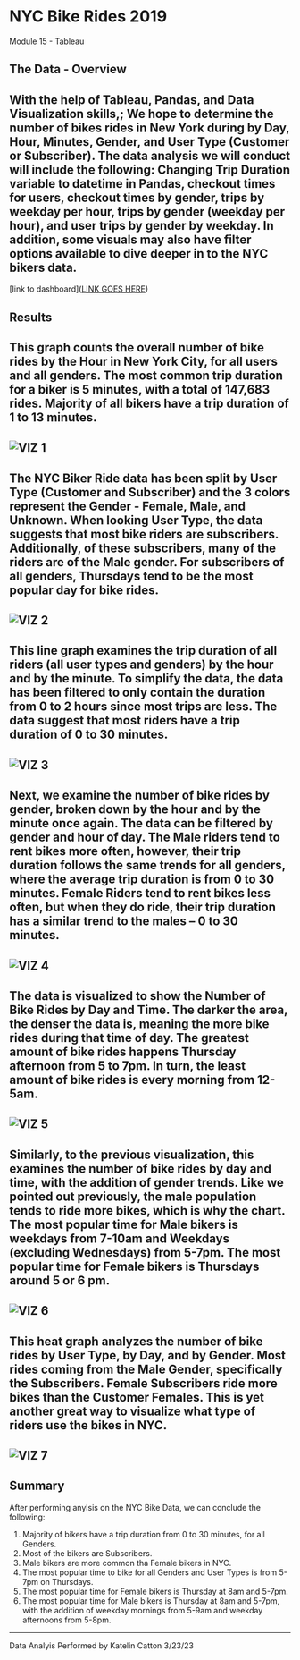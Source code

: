 # NYC Bike Rides 2019
Module 15 - Tableau
## The Data - Overview
With the help of Tableau, Pandas, and Data Visualization skills,; We hope to determine the number of bikes rides in New York during by Day, Hour, Minutes, Gender, and User Type (Customer or Subscriber). The data analysis we will conduct will include the following: Changing Trip Duration variable to datetime in Pandas, checkout times for users, checkout times by gender, trips by weekday per hour, trips by gender (weekday per hour), and user trips by gender by weekday. In addition, some visuals may also have filter options available to dive deeper in to the NYC bikers data.
---
[link to dashboard]([LINK GOES HERE](https://public.tableau.com/shared/ZSQW587YJ?:display_count=n&:origin=viz_share_link))
## Results
This graph counts the overall number of bike rides by the Hour in New York City, for all users and all genders. The most common trip duration for a biker is 5 minutes, with a total of 147,683 rides. Majority of all bikers have a trip duration of 1 to 13 minutes.
---
![VIZ 1](https://user-images.githubusercontent.com/119131202/227395963-761e1215-3414-42a1-a65b-a24b77f9c4ec.PNG)
---
The NYC Biker Ride data has been split by User Type (Customer and Subscriber) and the 3 colors represent the Gender - Female, Male, and Unknown. When looking User Type, the data suggests that most bike riders are subscribers. Additionally, of these subscribers, many of the riders are of the Male gender. For subscribers of all genders, Thursdays tend to be the most popular day for bike rides.
---
![VIZ 2](https://user-images.githubusercontent.com/119131202/227395981-9cd3378f-5e6f-44ad-9ddd-54b20ad8b823.PNG)
---
This line graph examines the trip duration of all riders (all user types and genders) by the hour and by the minute. To simplify the data, the data has been filtered to only contain the duration from 0 to 2 hours since most trips are less. The data suggest that most riders have a trip duration of 0 to 30 minutes.
---
![VIZ 3](https://user-images.githubusercontent.com/119131202/227395991-6d239735-1b1a-4c61-ad62-b81edb6036e6.PNG)
---
Next, we examine the number of bike rides by gender, broken down by the hour and by the minute once again. The data can be filtered by gender and hour of day. The Male riders tend to rent bikes more often, however, their trip duration follows the same trends for all genders, where the average trip duration is from 0 to 30 minutes. Female Riders tend to rent bikes less often, but when they do ride, their trip duration has a similar trend to the males – 0 to 30 minutes.
---
![VIZ 4](https://user-images.githubusercontent.com/119131202/227395999-c5a46704-36aa-4b2c-98ea-ae17f4268e82.PNG)
---
The data is visualized to show the Number of Bike Rides by Day and Time. The darker the area, the denser the data is, meaning the more bike rides during that time of day. The greatest amount of bike rides happens Thursday afternoon from 5 to 7pm. In turn, the least amount of bike rides is every morning from 12-5am.
---
![VIZ 5](https://user-images.githubusercontent.com/119131202/227396022-caba1019-958d-4c98-8ea6-441528c3b04c.PNG)
---
Similarly, to the previous visualization, this examines the number of bike rides by day and time, with the addition of gender trends. Like we pointed out previously, the male population tends to ride more bikes, which is why the chart. The most popular time for Male bikers is weekdays from 7-10am and Weekdays (excluding Wednesdays) from 5-7pm. The most popular time for Female bikers is Thursdays around 5 or 6 pm.
---
![VIZ 6](https://user-images.githubusercontent.com/119131202/227396036-7685e471-d140-4768-a7dd-ae72972fc806.PNG)
---
This heat graph analyzes the number of bike rides by User Type, by Day, and by Gender. Most rides coming from the Male Gender, specifically the Subscribers. Female Subscribers ride more bikes than the Customer Females. This is yet another great way to visualize what type of riders use the bikes in NYC.
---
![VIZ 7](https://user-images.githubusercontent.com/119131202/227396057-69d45801-577a-4246-8638-415858f0f84b.PNG)
---
## Summary
After performing anylsis on the NYC Bike Data, we can conclude the following:
1. Majority of bikers have a trip duration from 0 to 30 minutes, for all Genders.
2. Most of the bikers are Subscribers.
3. Male bikers are more common tha Female bikers in NYC.
4. The most popular time to bike for all Genders and User Types is from 5-7pm on Thursdays.
5. The most popular time for Female bikers is Thursday at 8am and 5-7pm.
6. The most popular time for Male bikers is Thursday at 8am and 5-7pm, with the addition of weekday mornings from 5-9am and weekday afternoons from 5-8pm.

---
Data Analyis Performed by Katelin Catton
3/23/23
